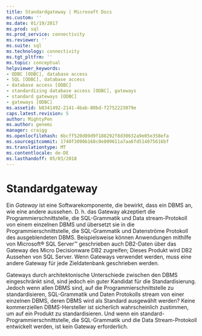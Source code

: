 ```yaml
---
title: Standardgateway | Microsoft Docs
ms.custom: ''
ms.date: 01/19/2017
ms.prod: sql
ms.prod_service: connectivity
ms.reviewer: ''
ms.suite: sql
ms.technology: connectivity
ms.tgt_pltfrm: ''
ms.topic: conceptual
helpviewer_keywords:
- ODBC [ODBC], database access
- SQL [ODBC], database access
- database access [ODBC]
- standardizing database access [ODBC], gateways
- standard gateways [ODBC]
- gateways [ODBC]
ms.assetid: b8341492-2141-4bab-80bd-f2752223079e
caps.latest.revision: 5
author: MightyPen
ms.author: genemi
manager: craigg
ms.openlocfilehash: 6bcff520d89d9f188292f8d30632a9e05e358efa
ms.sourcegitcommit: 1740f3090b168c0e809611a7aa6fd514075616bf
ms.translationtype: MT
ms.contentlocale: de-DE
ms.lasthandoff: 05/03/2018
---
```

# <a name="standard-gateway"></a>Standardgateway
Ein *Gateway* ist eine Softwarekomponente, die bewirkt, dass ein DBMS an, wie eine andere aussehen. D. h. das Gateway akzeptiert die Programmierschnittstelle, die SQL-Grammatik und Data stream-Protokoll von einem einzelnen DBMS und übersetzt sie in die Programmierschnittstelle, die SQL-Grammatik und Datenströme Protokoll des ausgeblendeten DBMS. Beispielsweise können Anwendungen mithilfe von Microsoft® SQL Server™ geschrieben auch DB2-Daten über das Gateway des Micro Decisionware DB2 zugreifen; Dieses Produkt wird DB2 Aussehen von SQL Server. Wenn Gateways verwendet werden, muss eine andere Gateway für jede Zieldatenbank geschrieben werden.  
  
 Gateways durch architektonische Unterschiede zwischen den DBMS eingeschränkt sind, sind jedoch ein guter Kandidat für die Standardisierung. Jedoch wenn allen DBMS sind, auf die Programmierschnittstelle zu standardisieren, SQL-Grammatik und Daten Protokolls stream von einer einzelnen DBMS, deren DBMS wird als Standard ausgewählt werden? Keine kommerziellen DBMS-Hersteller ist sicherlich wahrscheinlich zustimmen, um auf ein Produkt zu standardisieren. Und wenn ein standard-Programmierschnittstelle, die SQL-Grammatik und die Data Stream-Protokoll entwickelt werden, ist kein Gateway erforderlich.
